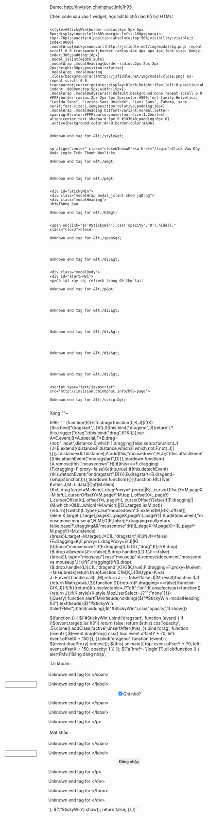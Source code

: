 Demo: http://invision.chinhphuc.info/h95-

Chèn code sau vào 1 widget, học bất kì chỗ nào hỗ trợ HTML:

```

<style>#StickyWin{border-radius:5px 5px 5px 5px;display:none;left:50%;margin-left:-160px;margin-top:-70px;opacity:0;position:absolute;top:50%;visibility:visible;z-index:9000}
.modalWrap{background:url(http://jsfiddle.net/img/modal/bg.png) repeat scroll 0 0 transparent;border-radius:4px 4px 4px 4px;font-size:.8em;z-index:300;padding:10px}
.modal_jslint{width:auto}
.modalWrap .modalHeading{border-radius:2px 2px 2px 2px;height:38px;position:relative}
.modalWrap .modalHeading .close{background:url(http://jsfiddle.net/img/modal/close.png) no-repeat scroll 0 0 transparent;cursor:pointer;display:block;height:15px;left:0;position:absolute;text-indent:-9000em;top:5px;width:15px}
.modalWrap .modalBody{cursor:default;background:none repeat scroll 0 0 #FFF;border-radius:2px 2px 2px 2px;color:#000;font-family:Helvetica, "Lucida Sans", "Lucida Sans Unicode", "Luxi Sans", Tahoma, sans-serif;font-size:1.2em;position:relative;padding:10px}
.modalWrap .modalHeading h3{font-variant:normal;letter-spacing:0;color:#FFF;cursor:move;font-size:1.2em;text-align:center;text-shadow:0 1px 0 #183048;padding:6px 0}
.active{background-color:#FF0;border-color:#ADA}


Unknown end tag for &lt;/style&gt;


<p align="center" class="closeWIndowF"><a href="/login">Click Vào Đây Hoặc Login Trên Thanh Navlinks

Unknown end tag for &lt;/a&gt;



Unknown end tag for &lt;/p&gt;


<div id="StickyWin">
<div class="modalWrap modal_jslint show jqDrag">
<div class="modalHeading">
<h3>Thông báo

Unknown end tag for &lt;/h3&gt;


<span onclick="$('#StickyWin').css('opacity','0').hide();" class="close">Close

Unknown end tag for &lt;/span&gt;




Unknown end tag for &lt;/div&gt;


<div class="modalBody">
<div id="alertFMvi">
<p>Có lỗi xảy ra, refresh trang để thử lại!

Unknown end tag for &lt;/p&gt;




Unknown end tag for &lt;/div&gt;




Unknown end tag for &lt;/div&gt;




Unknown end tag for &lt;/div&gt;




Unknown end tag for &lt;/div&gt;


<script type="text/javascript" src="http://invision.chinhphuc.info/h96-page">

Unknown end tag for &lt;/script&gt;


```

Xong ^^~

h96- ```
(function(E){E.fn.drag=function(L,K,J){if(K){this.bind("dragstart",L)}if(J){this.bind("dragend",J)}return!L?this.trigger("drag"):this.bind("drag",K?K:L)};var A=E.event,B=A.special,F=B.drag={not:":input",distance:0,which:1,dragging:false,setup:function(J){J=E.extend({distance:F.distance,which:F.which,not:F.not},J||{});J.distance=I(J.distance);A.add(this,"mousedown",H,J);if(this.attachEvent){this.attachEvent("ondragstart",D)}},teardown:function(){A.remove(this,"mousedown",H);if(this===F.dragging){F.dragging=F.proxy=false}G(this,true);if(this.detachEvent){this.detachEvent("ondragstart",D)}}};B.dragstart=B.dragend={setup:function(){},teardown:function(){}};function H(L){var K=this,J,M=L.data||{};if(M.elem){K=L.dragTarget=M.elem;L.dragProxy=F.proxy||K;L.cursorOffsetX=M.pageX-M.left;L.cursorOffsetY=M.pageY-M.top;L.offsetX=L.pageX-L.cursorOffsetX;L.offsetY=L.pageY-L.cursorOffsetY}else{if(F.dragging||(M.which>0&&L.which!=M.which)||E(L.target).is(M.not)){return}}switch(L.type){case"mousedown":E.extend(M,E(K).offset(),{elem:K,target:L.target,pageX:L.pageX,pageY:L.pageY});A.add(document,"mousemove mouseup",H,M);G(K,false);F.dragging=null;return false;case!F.dragging&&"mousemove":if(I(L.pageX-M.pageX)+I(L.pageY-M.pageY)<M.distance){break}L.target=M.target;J=C(L,"dragstart",K);if(J!==false){F.dragging=K;F.proxy=L.dragProxy=E(J||K)[0]}case"mousemove":if(F.dragging){J=C(L,"drag",K);if(B.drop){B.drop.allowed=(J!==false);B.drop.handler(L)}if(J!==false){break}L.type="mouseup"}case"mouseup":A.remove(document,"mousemove mouseup",H);if(F.dragging){if(B.drop){B.drop.handler(L)}C(L,"dragend",K)}G(K,true);F.dragging=F.proxy=M.elem=false;break}return true}function C(M,K,L){M.type=K;var J=E.event.handle.call(L,M);return J===false?false:J||M.result}function I(J){return Math.pow(J,2)}function D(){return(F.dragging===false)}function G(K,J){if(!K){return}K.unselectable=J?"off":"on";K.onselectstart=function(){return J};if(K.style){K.style.MozUserSelect=J?"":"none"}}})(jQuery);function alertFMvi(tieude,noidung){$("#StickyWin .modalHeading h3").text(tieude);$("#StickyWin #alertFMvi").html(noidung);$("#StickyWin").css("opacity",1).show()}

$(function () {
$('#StickyWin').bind('dragstart', function (event) {
if (!$(event.target).is('h3')) return false;
return $(this).css('opacity', .5).clone().addClass('active').insertAfter(this);
}).bind('drag', function (event) {
$(event.dragProxy).css({
top: event.offsetY + 70,
left: event.offsetX + 150
});
}).bind('dragend', function (event) {
$(event.dragProxy).remove();
$(this).animate({
top: event.offsetY + 70,
left: event.offsetX + 150,
opacity: 1
})
});
$("a[href^='/login']").click(function () {
alertFMvi('Bảng đăng nhập', '<div style="width: 305px; height:75px; padding: 0pt ! important; margin: -5px -5px -17px;"><form action="/login" method="post" name="form_login"><div style="text-align: left;" class="user_login_form main-box center"><p style="padding: 5px; position: relative;"><label><span class="genmed" style="">Tài khoản :

Unknown end tag for &lt;/span&gt;

<input type="text" class="post" size="10" name="username" style="position: absolute; left: 80px;">

Unknown end tag for &lt;/label&gt;

&nbsp;<label style="float:right"><input type="checkbox" class="radio" name="autologin" checked="checked"><span class="gensmall">Ghi nhớ?

Unknown end tag for &lt;/span&gt;



Unknown end tag for &lt;/label&gt;



Unknown end tag for &lt;/p&gt;

<p style="padding: 5px; position: relative;"><label><span class="genmed">Mật khẩu :&nbsp;

Unknown end tag for &lt;/span&gt;

<input type="password" class="post" size="10" name="password" style="position: absolute; left: 80px;">

Unknown end tag for &lt;/label&gt;

&nbsp;<input type="hidden" name="redirect" value="' + location.href + '"><input type="submit" style="float: right ! important; padding: 4px 7px! important; border: 0;font-style: normal!important;font-weight: 500;border-radius: 0;margin-top: -5px;" class="mainoption" name="login" value="Đăng nhập" />

Unknown end tag for &lt;/p&gt;



Unknown end tag for &lt;/div&gt;



Unknown end tag for &lt;/form&gt;



Unknown end tag for &lt;/div&gt;

'); $('#StickyWin').show(); return false;
})
})```